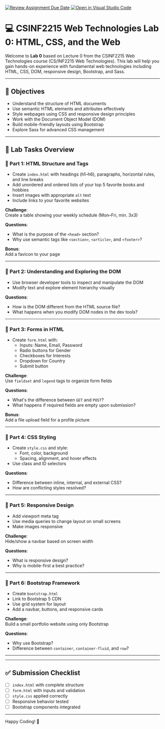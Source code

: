 [![Review Assignment Due Date](https://classroom.github.com/assets/deadline-readme-button-22041afd0340ce965d47ae6ef1cefeee28c7c493a6346c4f15d667ab976d596c.svg)](https://classroom.github.com/a/TYTiLgFX)
[![Open in Visual Studio Code](https://classroom.github.com/assets/open-in-vscode-2e0aaae1b6195c2367325f4f02e2d04e9abb55f0b24a779b69b11b9e10269abc.svg)](https://classroom.github.com/online_ide?assignment_repo_id=19167921&assignment_repo_type=AssignmentRepo)
# 💻 CSINF2215 Web Technologies Lab 0: HTML, CSS, and the Web

Welcome to **Lab 0** based on Lecture 0 from the CSINF2215 Web Technologies course (CS/INF2215 Web Technologies). This lab will help you gain hands-on experience with fundamental web technologies including HTML, CSS, DOM, responsive design, Bootstrap, and Sass.

---

## 🎯 Objectives

- Understand the structure of HTML documents
- Use semantic HTML elements and attributes effectively
- Style webpages using CSS and responsive design principles
- Work with the Document Object Model (DOM)
- Build mobile-friendly layouts using Bootstrap
- Explore Sass for advanced CSS management

---

## 🧪 Lab Tasks Overview

### 🔹 Part 1: HTML Structure and Tags

- Create `index.html` with headings (h1–h6), paragraphs, horizontal rules, and line breaks
- Add unordered and ordered lists of your top 5 favorite books and hobbies
- Insert images with appropriate `alt` text
- Include links to your favorite websites

**Challenge**:  
Create a table showing your weekly schedule (Mon–Fri, min. 3x3)

**Questions**:  
- What is the purpose of the `<head>` section?  
- Why use semantic tags like `<section>`, `<article>`, and `<footer>`?

**Bonus**:  
Add a favicon to your page

---

### 🔹 Part 2: Understanding and Exploring the DOM

- Use browser developer tools to inspect and manipulate the DOM
- Modify text and explore element hierarchy visually

**Questions**:  
- How is the DOM different from the HTML source file?  
- What happens when you modify DOM nodes in the dev tools?

---

### 🔹 Part 3: Forms in HTML

- Create `form.html` with:
  - Inputs: Name, Email, Password
  - Radio buttons for Gender
  - Checkboxes for Interests
  - Dropdown for Country
  - Submit button

**Challenge**:  
Use `fieldset` and `legend` tags to organize form fields

**Questions**:  
- What's the difference between `GET` and `POST`?  
- What happens if required fields are empty upon submission?

**Bonus**:  
Add a file upload field for a profile picture

---

### 🔹 Part 4: CSS Styling

- Create `style.css` and style:
  - Font, color, background
  - Spacing, alignment, and hover effects
- Use class and ID selectors

**Questions**:  
- Difference between inline, internal, and external CSS?  
- How are conflicting styles resolved?

---

### 🔹 Part 5: Responsive Design

- Add viewport meta tag
- Use media queries to change layout on small screens
- Make images responsive

**Challenge**:  
Hide/show a navbar based on screen width

**Questions**:  
- What is responsive design?  
- Why is mobile-first a best practice?

---

### 🔹 Part 6: Bootstrap Framework

- Create `bootstrap.html`
- Link to Bootstrap 5 CDN
- Use grid system for layout
- Add a navbar, buttons, and responsive cards

**Challenge**:  
Build a small portfolio website using only Bootstrap

**Questions**:  
- Why use Bootstrap?  
- Difference between `container`, `container-fluid`, and `row`?

---


---

## ✅ Submission Checklist

- [ ] `index.html` with complete structure
- [ ] `form.html` with inputs and validation
- [ ] `style.css` applied correctly
- [ ] Responsive behavior tested
- [ ] Bootstrap components integrated

---

Happy Coding! 🚀
